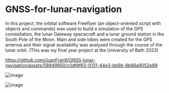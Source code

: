# GNSS-for-lunar-navigation

In this project, the orbital software Freeflyer (an object-oriented script with objects and commands) was used to build a simulation of the GPS constellation, the lunar Gateway spacecraft and a lunar ground station in the South Pole of the Moon. Main and side lobes were created for the GPS antenna and their signal availability was analysed through the course of the lunar orbit. (This was my final year project at the University of Bath 2023)



https://github.com/JuanFran9/GNSS-lunar-navigation/assets/58949950/c0df4f63-0131-44e3-bb6b-8b66a9052e89



![image](https://github.com/JuanFran9/GNSS-lunar-navigation/assets/58949950/00607a6f-274e-44cb-95b2-6eec68713c97)


![image](https://github.com/JuanFran9/GNSS-lunar-navigation/assets/58949950/58395787-bf02-41ee-9aa9-27d878326032)
